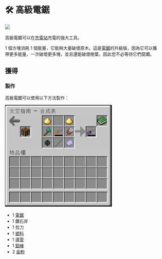 # 🛠 高級電鋸



![](https://camo.githubusercontent.com/57dcc114bcedd429f92b50cf10f46ae302ce7cde78e7c11a5c03f2d7189f6879/68747470733a2f2f692e67697068792e636f6d2f6d656469612f6f38415172306d58666b6a6b4c6a6a3774562f67697068792e676966)

高級電鋸可以在[充電站](Charging-Station.md)充電的強大工具。

1 個方塊消耗 1 個能量，它能夠大量破壞原木。這是[電鋸](Chainsaw.md)的升級版，因為它可以攜帶更多能量，一次破壞更多塊，並且還能破壞樹葉，因此您不必等待它們腐爛。

## 獲得

### 製作

高級電鋸可以使用以下方法製作：

![](<../.gitbook/assets/image (1).png>)

* 1 [電鋸](Chainsaw.md)
* 1 鑽石斧
* 1 剪刀
* 1 [塑料](Plastic.md)
* 1 [導管](Conduit.md)
* 1 [鋁棒](Aluminium-Rod.md)
* 2 [金粉](Gold-Dust.md)
